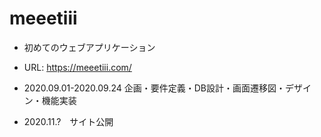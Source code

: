 # meeetiii
- 初めてのウェブアプリケーション
- URL: https://meeetiii.com/

- 2020.09.01-2020.09.24 企画・要件定義・DB設計・画面遷移図・デザイン・機能実装　
- 2020.11.?　サイト公開
